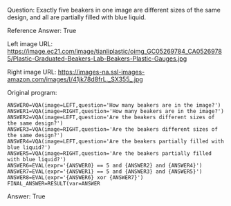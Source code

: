 Question: Exactly five beakers in one image are different sizes of the same design, and all are partially filled with blue liquid.

Reference Answer: True

Left image URL: https://image.ec21.com/image/tianliplastic/oimg_GC05269784_CA05269785/Plastic-Graduated-Beakers-Lab-Beakers-Plastic-Gauges.jpg

Right image URL: https://images-na.ssl-images-amazon.com/images/I/41jk78d8frL._SX355_.jpg

Original program:

```
ANSWER0=VQA(image=LEFT,question='How many beakers are in the image?')
ANSWER1=VQA(image=RIGHT,question='How many beakers are in the image?')
ANSWER2=VQA(image=LEFT,question='Are the beakers different sizes of the same design?')
ANSWER3=VQA(image=RIGHT,question='Are the beakers different sizes of the same design?')
ANSWER4=VQA(image=LEFT,question='Are the beakers partially filled with blue liquid?')
ANSWER5=VQA(image=RIGHT,question='Are the beakers partially filled with blue liquid?')
ANSWER6=EVAL(expr='{ANSWER0} == 5 and {ANSWER2} and {ANSWER4}')
ANSWER7=EVAL(expr='{ANSWER1} == 5 and {ANSWER3} and {ANSWER5}')
ANSWER8=EVAL(expr='{ANSWER6} xor {ANSWER7}')
FINAL_ANSWER=RESULT(var=ANSWER
```
Answer: True

